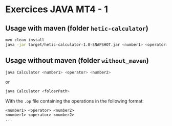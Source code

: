 # Exercices JAVA MT4 - 1

## Usage with maven (folder `hetic-calculator`)

```bash
mvn clean install
java -jar target/hetic-calculator-1.0-SNAPSHOT.jar <number1> <operator> <number2>
```

## Usage without maven (folder `without_maven`)

```bash
java Calculator <number1> <operator> <number2>
```

or

```bash
java Calculator <folderPath>
```

With the `.op` file containing the operations in the following format:

```text
<number1> <operator> <number2>
<number1> <operator> <number2>
...
```
